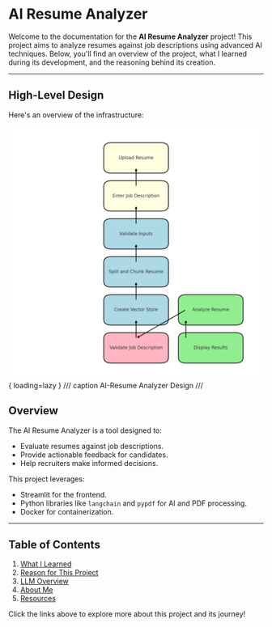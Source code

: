 # AI Resume Analyzer

Welcome to the documentation for the **AI Resume Analyzer** project! This project aims to analyze resumes against job descriptions using advanced AI techniques. Below, you'll find an overview of the project, what I learned during its development, and the reasoning behind its creation.

---
## High-Level Design

Here's an overview of the infrastructure:

![High-Level Design Overview](images/diagram.png){ loading=lazy }
/// caption
AI-Resume Analyzer Design
///

## Overview

The AI Resume Analyzer is a tool designed to:
- Evaluate resumes against job descriptions.
- Provide actionable feedback for candidates.
- Help recruiters make informed decisions.

This project leverages:
- Streamlit for the frontend.
- Python libraries like `langchain` and `pypdf` for AI and PDF processing.
- Docker for containerization.

---

## Table of Contents

1. [What I Learned](what-i-learned.md)
2. [Reason for This Project](reason-for-project.md)
3. [LLM Overview](llm_overview.md)
4. [About Me](about.md)
5. [Resources](resources.md)


Click the links above to explore more about this project and its journey!
